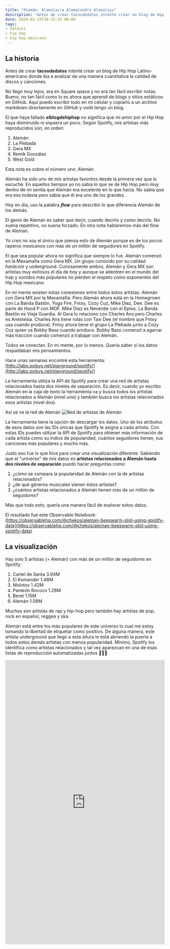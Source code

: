 ```yaml
---
title: "Alemán: Alemalacra Alemalandro Alemaliya"
description: "Antes de crear tacosdedatos intenté crear un blog de Hip Hop Latino-americano donde iba a analizar de una manera cuantitativa la calidad de discos y canciones."
date: 2020-02-15T10:15:33-08:00
tags:
- dataviz
- hip hop
- hip hop mexicano
---
```


## La historia

Antes de crear **tacosdedatos** intenté crear un blog de Hip Hop Latino-americano donde iba a analizar de una manera cuantitativa la calidad de discos y canciones.

No llegó muy lejos, era en Square space y no era tan fácil escribir notas. Bueno, no tan fácil como lo es ahora que aprendí de blogs y sitios estáticos en GitHub. Aquí puedo escribir todo en mi celular y copiarlo a un archivo markdown directamente en GitHub y _voilà_ tengo un blog.

El que haya fallado **elblogdehiphop** no significa que mi amor por el Hip Hop haya disminuido ni siquiera un poco. Según Spotify, mis artistas más reproducidos son, en orden:

1. Alemán
2. La Plebada
3. Gera MX
4. Remik González
5. West Gold

Esta nota es sobre el número uno: Alemán.

Alemán ha sido uno de mis artistas favoritos desde la primera vez que lo escuché. En aquellos tiempos yo no sabía lo que se de Hip Hop pero muy dentro de mi sentía que Alemán era excelente en lo que hacía. No sabía que era eso todavía pero sabía que él era uno de los grandes.

Hoy en día, uso la palabra **_flow_** para describir lo que diferencia Alemán de los demás.

El genio de Alemán es saber que decir, cuando decirlo y como decirlo. No suena repetitivo, no suena forzado. En otra nota hablaremos más del flow de Aleman.

Yo creo no soy el único que piensa esto de Alemán porque es de los pocos raperos mexicanos con más de un millón de seguidores en Spotify.

El que sea popular ahora no significa que siempre lo fue. Alemán comenzó en la Mexamafia como Gera MX. Un grupo conocido por su calidad _hardcore_ y underground. Curiosamente ambos, Alemán y Gera MX son artistas muy exitosos el día de hoy y aunque se adentren en el mundo del trap y sonidos más populares no pierden el respeto como exponentes del Hip Hop mexicano.

En mi mente existen estas conexiones entre todos estos artistas. Alemán con Gera MX por la Mexamafia. Pero Alemán ahora está en la Homegrown con La Banda Bastön, Yoga Fire, Fntxy, Cozy Cuz, Mike Díaz, Dee. Dee es parte de Hood P con MOF. Mike Díaz es Neverdie con el Eptos. La Banda Bastön es Vieja Guardia. Al Gera lo relaciono con Charles Ans pero Charles es Anestesia. Charles Ans tiene rolas con Taxi Dee (el nombre que Fntxy usa cuando produce). Fntxy ahora tiene el grupo La Plebada junto a Cozy Cuz quien va Bobby Bass cuando produce. Bobby Bass comenzó a agarrar más tracción cuando comenzó a trabajar con Alemán.

Todos se conectan. En mi mente, por lo menos. Quería saber si los datos respaldaban mis pensamientos.

Hace unas semanas encontré esta herramienta: [http://labs.polsys.net/playground/spotify/](http://labs.polsys.net/playground/spotify/)

La herramienta utiliza la API de Spotify para crear una red de artistas relacionados hasta dos niveles de separación. Es decir, cuando yo escribo Alemán en la caja de texto la herramienta va y busca todos los artistas relacionados a Alemán (nivel uno) y también busca los artistas relacionados esos artistas (nivel dos).

Así se ve la red de Alemán
![Red de artistas de Alemán](/img/aleman/red-de-artistas.jpg)

La herramienta tiene la opción de descargar los datos. Uno de los atributos de esos datos son las IDs únicas que Spotify le asigna a cada artista. Con estas IDs puedes utilizar la API de Spotify para obtener más información de cada artista como su índice de popularidad, cuántos seguidores tienen, sus canciones más populares y mucho más.

Justo eso fue lo que hice para crear una visualización diferente. Sabiendo que el "universo" de mis datos es **artistas relacionados a Alemán hasta dos niveles de separación** puedo hacer preguntas como:

1. ¿cómo se compara la popularidad de Alemán con la de artistas relacionados?
2. ¿de qué géneros musicales vienen éstos artistas?
3. ¿cuántos artistas relacionados a Alemán tienen más de un millón de seguidores?

Más que todo esto, quería una manera fácil de explorar estos datos.

El resultado fue este Observable Notebook: [https://observablehq.com/@chekos/aleman-beeswarm-plot-using-spotify-data](https://observablehq.com/@chekos/aleman-beeswarm-plot-using-spotify-data)

## La visualización

Hay solo 5 artistas (+ Alemán) con más de un millón de seguidores en Spotify:

1. Cartel de Santa 3.94M
2. El Komander 1.46M
3. Molotov 1.42M
4. Panteón Rococo 1.28M
5. Beret 1.15M
6. Alemán 1.08M

Muchos son artistas de rap y hip-hop pero también hay artistas de pop, rock en español, reggea y ska.

Alemán está entre los más populares de este universo lo cual me estoy tomando la libertad de etiquetar como positivo. De alguna manera, este artista underground que llegó a esta altura le está abriendo la puerta a todos estos demás artistas con menos popularidad. Mínimo, Spotify los identifica como artistas relacionados y tal vez aparezcan en una de esas listas de reproducción automatizadas juntos 🤷🏻‍♂️

<iframe width="100%" height="900" frameborder="0"
  src="https://observablehq.com/embed/@chekos/aleman-beeswarm-plot-using-spotify-data?cell=chart&cell=style"></iframe>
